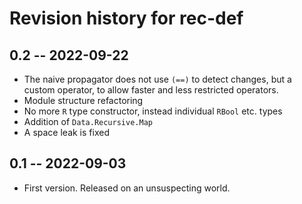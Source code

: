 # Revision history for rec-def

## 0.2 -- 2022-09-22

* The naive propagator does not use `(==)` to detect changes, but a custom
  operator, to allow faster and less restricted operators.
* Module structure refactoring
* No more `R` type constructor, instead individual `RBool` etc. types
* Addition of `Data.Recursive.Map`
* A space leak is fixed

## 0.1 -- 2022-09-03

* First version. Released on an unsuspecting world.
